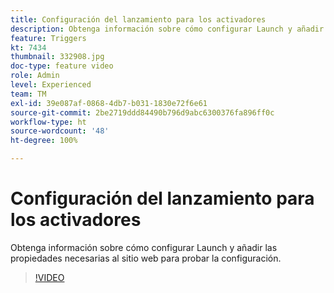 ```yaml
---
title: Configuración del lanzamiento para los activadores
description: Obtenga información sobre cómo configurar Launch y añadir las propiedades necesarias al sitio web para probar la configuración.
feature: Triggers
kt: 7434
thumbnail: 332908.jpg
doc-type: feature video
role: Admin
level: Experienced
team: TM
exl-id: 39e087af-0868-4db7-b031-1830e72f6e61
source-git-commit: 2be2719ddd84490b796d9abc6300376fa896ff0c
workflow-type: ht
source-wordcount: '48'
ht-degree: 100%

---
```


# Configuración del lanzamiento para los activadores

Obtenga información sobre cómo configurar Launch y añadir las propiedades necesarias al sitio web para probar la configuración.

>[!VIDEO](https://video.tv.adobe.com/v/332908?quality=12)
